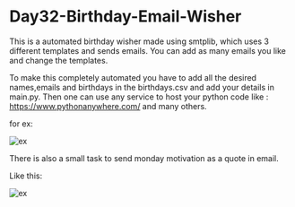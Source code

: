 # Day32-Birthday-Email-Wisher
This is a automated birthday wisher made using smtplib, which uses 3 different templates and sends emails. You can add as many emails you like and change the templates.

To make this completely automated you have to add all the desired names,emails and birthdays in the birthdays.csv and add your details in main.py. Then one can use any service to host your python code like : https://www.pythonanywhere.com/ and many others.

for ex:

![ex](https://user-images.githubusercontent.com/86790253/232331937-cbb3cbf6-092e-44e1-a9a4-8280d62d3d95.jpg)

There is also a small task to send monday motivation as a quote in email.

Like this:

![ex](https://user-images.githubusercontent.com/86790253/232331948-bf75a744-386f-4e79-8caf-b94b331152a4.jpg)
